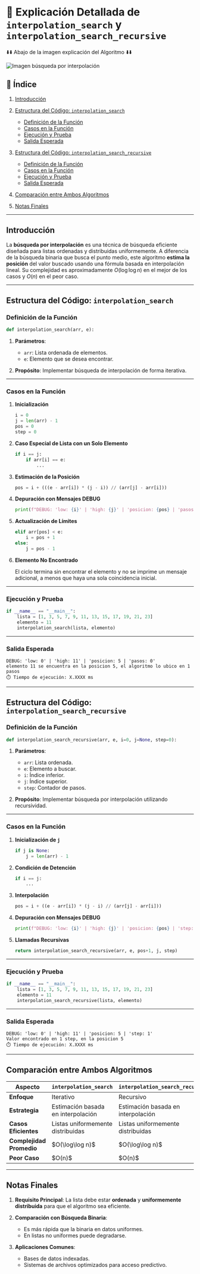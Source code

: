 # 📜 Explicación Detallada de `interpolation_search` y `interpolation_search_recursive`

⬇️⬇️ Abajo de la imagen explicación del Algoritmo ⬇️⬇️

![Imagen búsqueda por interpolación](interpolation_search.png)

## 📖 Índice

1. [Introducción](#introducción)
2. [Estructura del Código: `interpolation_search`](#estructura-del-código-interpolation_search)

   * [Definición de la Función](#definición-de-la-función)
   * [Casos en la Función](#casos-en-la-función)
   * [Ejecución y Prueba](#ejecución-y-prueba)
   * [Salida Esperada](#salida-esperada)
3. [Estructura del Código: `interpolation_search_recursive`](#estructura-del-código-interpolation_search_recursive)

   * [Definición de la Función](#definición-de-la-función-1)
   * [Casos en la Función](#casos-en-la-función-1)
   * [Ejecución y Prueba](#ejecución-y-prueba-1)
   * [Salida Esperada](#salida-esperada-1)
4. [Comparación entre Ambos Algoritmos](#comparación-entre-ambos-algoritmos)
5. [Notas Finales](#notas-finales)

---

## Introducción

La **búsqueda por interpolación** es una técnica de búsqueda eficiente diseñada para listas ordenadas y distribuidas uniformemente. A diferencia de la búsqueda binaria que busca el punto medio, este algoritmo **estima la posición** del valor buscado usando una fórmula basada en interpolación lineal. Su complejidad es aproximadamente $O(\log\log n)$ en el mejor de los casos y $O(n)$ en el peor caso.

---

## Estructura del Código: `interpolation_search`

### Definición de la Función

```python
def interpolation_search(arr, e):
````

1. **Parámetros**:

   * `arr`: Lista ordenada de elementos.
   * `e`: Elemento que se desea encontrar.

2. **Propósito**:
   Implementar búsqueda de interpolación de forma iterativa.

---

### Casos en la Función

1. **Inicialización**

   ```python
   i = 0
   j = len(arr) - 1
   pos = 0
   step = 0
   ```

2. **Caso Especial de Lista con un Solo Elemento**

   ```python
   if i == j:
       if arr[i] == e:
           ...
   ```

3. **Estimación de la Posición**

   ```python
   pos = i + (((e - arr[i]) * (j - i)) // (arr[j] - arr[i]))
   ```

4. **Depuración con Mensajes DEBUG**

   ```python
   print(f"DEBUG: 'low: {i}' | 'high: {j}' | 'posicion: {pos} | 'pasos: {step}' ")
   ```

5. **Actualización de Límites**

   ```python
   elif arr[pos] < e:
       i = pos + 1
   else:
       j = pos - 1
   ```

6. **Elemento No Encontrado**

   El ciclo termina sin encontrar el elemento y no se imprime un mensaje adicional, a menos que haya una sola coincidencia inicial.

---

### Ejecución y Prueba

```python
if __name__ == "__main__":
    lista = [1, 3, 5, 7, 9, 11, 13, 15, 17, 19, 21, 23]
    elemento = 11
    interpolation_search(lista, elemento)
```

---

### Salida Esperada

```plaintext
DEBUG: 'low: 0' | 'high: 11' | 'posicion: 5 | 'pasos: 0'
elemento 11 se encuentra en la posicion 5, el algoritmo lo ubico en 1 pasos
⏱️ Tiempo de ejecución: X.XXXX ms
```

---

## Estructura del Código: `interpolation_search_recursive`

### Definición de la Función

```python
def interpolation_search_recursive(arr, e, i=0, j=None, step=0):
```

1. **Parámetros**:

   * `arr`: Lista ordenada.
   * `e`: Elemento a buscar.
   * `i`: Índice inferior.
   * `j`: Índice superior.
   * `step`: Contador de pasos.

2. **Propósito**:
   Implementar búsqueda por interpolación utilizando recursividad.

---

### Casos en la Función

1. **Inicialización de `j`**

   ```python
   if j is None:
       j = len(arr) - 1
   ```

2. **Condición de Detención**

   ```python
   if i == j:
       ...
   ```

3. **Interpolación**

   ```python
   pos = i + ((e - arr[i]) * (j - i) // (arr[j] - arr[i]))
   ```

4. **Depuración con Mensajes DEBUG**

   ```python
   print(f"DEBUG: 'low: {i}' | 'high: {j}' | 'posicion: {pos} | 'step: {step}' ")
   ```

5. **Llamadas Recursivas**

   ```python
   return interpolation_search_recursive(arr, e, pos+1, j, step)
   ```

---

### Ejecución y Prueba

```python
if __name__ == "__main__":
    lista = [1, 3, 5, 7, 9, 11, 13, 15, 17, 19, 21, 23]
    elemento = 11
    interpolation_search_recursive(lista, elemento)
```

---

### Salida Esperada

```plaintext
DEBUG: 'low: 0' | 'high: 11' | 'posicion: 5 | 'step: 1'
Valor encontrado en 1 step, en la posicion 5
⏱️ Tiempo de ejecución: X.XXXX ms
```

---

## Comparación entre Ambos Algoritmos

| Aspecto                  | `interpolation_search`             | `interpolation_search_recursive`   |
| ------------------------ | ---------------------------------- | ---------------------------------- |
| **Enfoque**              | Iterativo                          | Recursivo                          |
| **Estrategia**           | Estimación basada en interpolación | Estimación basada en interpolación |
| **Casos Eficientes**     | Listas uniformemente distribuidas  | Listas uniformemente distribuidas  |
| **Complejidad Promedio** | \$O(\log\log n)\$                  | \$O(\log\log n)\$                  |
| **Peor Caso**            | \$O(n)\$                           | \$O(n)\$                           |

---

## Notas Finales

1. **Requisito Principal**: La lista debe estar **ordenada** y **uniformemente distribuida** para que el algoritmo sea eficiente.
2. **Comparación con Búsqueda Binaria**:

   * Es más rápida que la binaria en datos uniformes.
   * En listas no uniformes puede degradarse.
3. **Aplicaciones Comunes**:

   * Bases de datos indexadas.
   * Sistemas de archivos optimizados para acceso predictivo.